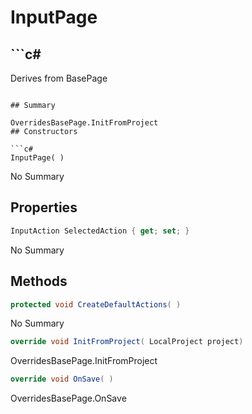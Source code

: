 # InputPage

## ```c#
Derives from BasePage
```

## Summary

OverridesBasePage.InitFromProject
## Constructors

```c#
InputPage( ) 
```
No Summary
## Properties

```c#
InputAction SelectedAction { get; set; } 
```
No Summary
## Methods

```c#
protected void CreateDefaultActions( ) 
```
No Summary
```c#
override void InitFromProject( LocalProject project) 
```
OverridesBasePage.InitFromProject
```c#
override void OnSave( ) 
```
OverridesBasePage.OnSave
